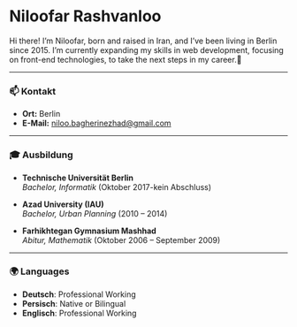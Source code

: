 # Niloofar Rashvanloo 
Hi there! I’m Niloofar, born and raised in Iran, and I’ve been living in Berlin since 2015. I’m currently expanding my skills in web development, focusing on front-end technologies, to take the next steps in my career.🚀

---

### 📫 Kontakt
- **Ort:** Berlin
- **E-Mail:** [niloo.bagherinezhad@gmail.com](mailto:niloo.bagherinezhad@gmail.com)

---

### 🎓 Ausbildung

- **Technische Universität Berlin**  
  *Bachelor, Informatik* (Oktober 2017-kein Abschluss)

- **Azad University (IAU)**  
  *Bachelor, Urban Planning* (2010 – 2014)

- **Farhikhtegan Gymnasium Mashhad**  
  *Abitur, Mathematik* (Oktober 2006 – September 2009)

---

### 🌍 Languages
- **Deutsch**: Professional Working
- **Persisch**: Native or Bilingual
- **Englisch**: Professional Working
